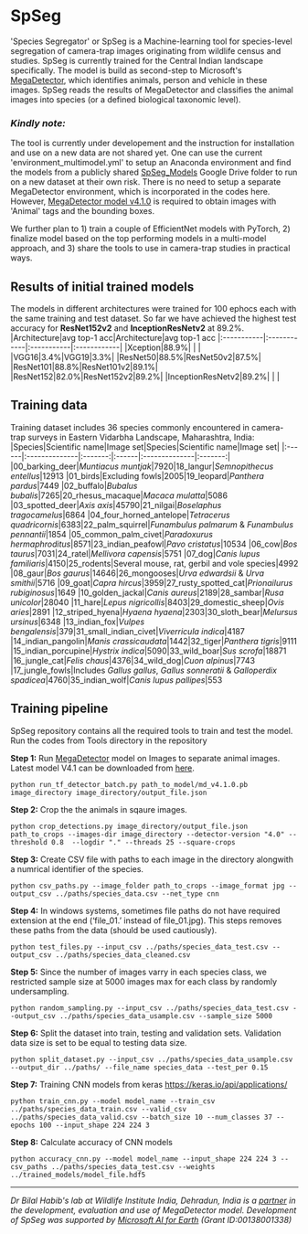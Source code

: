 # SpSeg
'Species Segregator' or SpSeg is a Machine-learning tool for species-level segregation of camera-trap images originating from wildlife census and studies. SpSeg is currently trained for the Central Indian landscape specifically. The model is build as second-step to Microsoft's [MegaDetector](https://github.com/microsoft/CameraTraps/blob/master/megadetector.md "MegaDetector"), which identifies animals, person and vehicle in these images. SpSeg reads the results of MegaDetector and classifies the animal images into species (or a defined biological taxonomic level).

### *Kindly note:*
The tool is currently under developement and the instruction for installation and use on a new data are not shared yet. One can use the current 'environment_multimodel.yml' to setup an Anaconda environment and find the models from a publicly shared [SpSeg_Models](https://drive.google.com/drive/folders/1u4wLhY8N_ovPzN8nZp4cqUxEVRAGYg6v?usp=sharing "SpSeg_Models") Google Drive folder to run on a new dataset at their own risk. There is no need to setup a separate MegaDetector environment, which is incorporated in the codes here. However, [MegaDetector model v4.1.0](https://lilablobssc.blob.core.windows.net/models/camera_traps/megadetector/md_v4.1.0/md_v4.1.0.pb "MegaDetector model v4.1.0") is required to obtain images with 'Animal' tags and the bounding boxes. 

We further plan to 1) train a couple of EfficientNet models with PyTorch, 2) finalize model based on the top performing models in a multi-model approach, and 3) share the tools to use in camera-trap studies in practical ways.

## Results of initial trained models
The models in different architectures were trained for 100 ephocs each with the same training and test dataset. So far we have achieved the highest test accuracy for **ResNet152v2** and **InceptionResNetv2** at 89.2%.
|Architecture|avg top-1 acc|Architecture|avg top-1 acc
|:-----------|:------------|:-----------|:------------|
|Xception|88.9%|  |  |
|VGG16|3.4%|VGG19|3.3%|
|ResNet50|88.5%|ResNet50v2|87.5%|
|ResNet101|88.8%|ResNet101v2|89.1%|
|ResNet152|82.0%|ResNet152v2|89.2%|
|InceptionResNetv2|89.2%|  |  |

## Training data
Training dataset includes 36 species commonly encountered in camera-trap surveys in Eastern Vidarbha Landscape, Maharashtra, India:
|Species|Scientific name|Image set|Species|Scientific name|Image set|
|:------|:--------------|:-------:|:------|:--------------|:-------:|
|00_barking_deer|_Muntiacus muntjak_|7920|18_langur|_Semnopithecus entellus_|12913
|01_birds|Excluding fowls|2005|19_leopard|_Panthera pardus_|7449
|02_buffalo|_Bubalus bubalis_|7265|20_rhesus_macaque|_Macaca mulatta_|5086
|03_spotted_deer|_Axis axis_|45790|21_nilgai|_Boselaphus tragocamelus_|6864
|04_four_horned_antelope|_Tetracerus quadricornis_|6383|22_palm_squirrel|_Funambulus palmarum_ & _Funambulus pennantii_|1854
|05_common_palm_civet|_Paradoxurus hermaphroditus_|8571|23_indian_peafowl|_Pavo cristatus_|10534
|06_cow|_Bos taurus_|7031|24_ratel|_Mellivora capensis_|5751
|07_dog|_Canis lupus familiaris_|4150|25_rodents|Several mouse, rat, gerbil and vole species|4992
|08_gaur|_Bos gaurus_|14646|26_mongooses|_Urva edwardsii_ & _Urva smithii_|5716
|09_goat|_Capra hircus_|3959|27_rusty_spotted_cat|_Prionailurus rubiginosus_|1649
|10_golden_jackal|_Canis aureus_|2189|28_sambar|_Rusa unicolor_|28040
|11_hare|_Lepus nigricollis_|8403|29_domestic_sheep|_Ovis aries_|2891
|12_striped_hyena|_Hyaena hyaena_|2303|30_sloth_bear|_Melursus ursinus_|6348
|13_indian_fox|_Vulpes bengalensis_|379|31_small_indian_civet|_Viverricula indica_|4187
|14_indian_pangolin|_Manis crassicaudata_|1442|32_tiger|_Panthera tigris_|9111
|15_indian_porcupine|_Hystrix indica_|5090|33_wild_boar|_Sus scrofa_|18871
|16_jungle_cat|_Felis chaus_|4376|34_wild_dog|_Cuon alpinus_|7743
|17_jungle_fowls|Includes _Gallus gallus_, _Gallus sonneratii_ & _Galloperdix spadicea_|4760|35_indian_wolf|_Canis lupus pallipes_|553

## Training pipeline
SpSeg repository contains all the required tools to train and test the model. Run the codes from Tools directory in the repository

**Step 1:** Run [MegaDetector](https://github.com/microsoft/CameraTraps/blob/master/megadetector.md "MegaDetector") model on Images to separate animal images. Latest model V4.1 can be downloaded from [here](https://lilablobssc.blob.core.windows.net/models/camera_traps/megadetector/md_v4.1.0/md_v4.1.0.pb "here").

`python run_tf_detector_batch.py path_to_model/md_v4.1.0.pb image_directory image_directory/output_file.json`

**Step 2:** Crop the the animals in sqaure images.

`python crop_detections.py image_directory/output_file.json path_to_crops --images-dir image_directory --detector-version "4.0" --threshold 0.8  --logdir "." --threads 25 --square-crops`

**Step 3:** Create CSV file with paths to each image in the directory alongwith a numrical identifier of the species.

`python csv_paths.py --image_folder path_to_crops --image_format jpg --output_csv ../paths/species_data.csv --net_type cnn`

**Step 4:** In windows systems, sometimes file paths do not have required extension at the end (‘file_01.’ instead of file_01.jpg). This steps removes these paths from the data (should be used cautiously).

`python test_files.py --input_csv ../paths/species_data_test.csv --output_csv ../paths/species_data_cleaned.csv`

**Step 5:** Since the number of images varry in each species class, we restricted sample size at 5000 images max for each class by randomly undersampling.

`python random_sampling.py --input_csv ../paths/species_data_test.csv --output_csv ../paths/species_data_usample.csv --sample_size 5000`

**Step 6:** Split the dataset into train, testing and validation sets. Validation data size is set to be equal to testing data size.

`python split_dataset.py --input_csv ../paths/species_data_usample.csv --output_dir ../paths/ --file_name species_data --test_per 0.15`

**Step 7:** Training CNN models from keras https://keras.io/api/applications/

`python train_cnn.py --model model_name --train_csv ../paths/species_data_train.csv --valid_csv ../paths/species_data_valid.csv --batch_size 10 --num_classes 37 --epochs 100 --input_shape 224 224 3`

**Step 8:** Calculate accuracy of CNN models

`python accuracy_cnn.py --model model_name --input_shape 224 224 3 --csv_paths ../paths/species_data_test.csv --weights ../trained_models/model_file.hdf5`

- - - -
_Dr Bilal Habib's lab at Wildlife Institute India, Dehradun, India is a [partner](https://github.com/microsoft/CameraTraps#who-is-using-the-ai-for-earth-camera-trap-tools "partner") in the development, evaluation and use of MegaDetector model. Development of SpSeg was supported by [Microsoft AI for Earth](https://www.microsoft.com/en-us/ai/ai-for-earth "Microsoft AI for Earth") (Grant ID:00138001338)_
